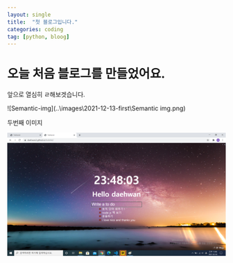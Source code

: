 ```yaml
---
layout: single
title:  "첫 블로그입니다."
categories: coding
tag: [python, bloog]
---
```

# 오늘 처음 블로그를 만들었어요.

앞으로 열심히 ㄹ해보겟습니다.



![Semantic-img](..\images\2021-12-13-first\Semantic img.png)





두번째 이미지

![screen2](..\images\2021-12-13-first\screen2.png)
